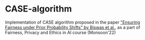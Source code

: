 # CASE-algorithm
Implementation of CASE algorithm proposed in the paper ["Ensuring Fairness under Prior Probability Shifts" by Biswas et al.](https://dl.acm.org/doi/abs/10.1145/3461702.3462596), as a part of Fairness, Privacy and Ethics in AI course (Monsoon'22)
